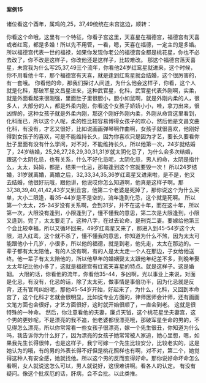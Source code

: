 #### 案例15

诸位看这个酉年，属鸡的,25，37,49统统在未宫这边，顺转：
 
你看这个命哦，这里有一个特征，你看子宫这里，天喜星在福德宫，福德宫有天喜或者红鸾，都是多婚！所以先不用管，一看，嗯，天喜在福德，一定主的是多婚。所以福德宫代表一世的福禄，如果你发现你老公的福德宫全都是桃花星，你也不必去改了，你不改是这样子，你改他还是这样子，比较难改。
那这个福德宫落天喜星，未宫我为什么写25,37,49三个流年，你看他24岁红鸾星就进来，这个时候，你不用看他十年，那个福德宫有天喜，就是逢到红鸾星就会结婚，这个很厉害的，有一套哦。
你看他的命，那我们探讨人间道，为什么他会这样子，你看，这个人就是化科，那破军星文昌星进来，这种武官星，化科，武官星代表外刚啊，实柔，就是外面看起来很刚强，里面肚子里很胆小，胆小如鼠啊，就是外刚内柔的人，很多人，大部分的人，都是外柔内刚，你看这个女孩子娇娇小小，哇，拿刀出来，很凶悍的，这种女孩子就是外柔内刚，那这个刚好外刚内柔，外刚从命宫这里看到，化科而已，所以这个人呢，柔的性比较容易博得女孩子的欢心，然后他是文昌文曲化科，有没有，才艺又很好，比如说画画弹琴啊作曲啊，女孩子就很喜欢，他刚好得到女孩子的喜欢，可是不能维持长久，因为你喜欢只是因为才艺，要长久要看你肚子里面有没有什么学问，对不对，不能维持长久，所以他第一次，24岁就结婚了，24岁结婚，25,26,27,28,29,30,31,31岁就太阴化忌了，为什么会多次结婚，跟这个太阴化忌，也有关系，什么不好化忌呢，太阴化忌，男人的命，太阴是指什么，太太，妈妈，都是，结果一化忌，那每逢到这个宫就要毁一次！
所以24岁结婚，31岁就离婚，离婚之后，32,33,34,35,36岁红鸾星又进来啦，是不是，他又去结婚，他很好玩哦，跟他讲，他说哎你怎么知道啊，他真是这样子啊。那37,38,39,40,41,42,43岁又到丑宫，他第二个老婆是死掉了，那你说这个为什么买单，大小二限逢，看35-44岁是不是空的，流年逢到化忌，这个就是死啊。
所以第一个太太，25-34岁没有关系啊，会到31岁，并不在这十年，而在这十年，所以第一次，大限没有逢到，小限逢到了，懂不懂我的意思，第二次是大限逢到，小限又逢到。完了，太太要走了。这种八字，在过去论命，是刑克二妻。要嫁给他第三个会比较幸福，所以又循环回来，49岁红鸾星又来了，那进入到45-54岁这个大限，进入红鸾，这个就不杀了，懂不懂我的意思，你知道为什么不煞，因为太太可能跟他小十几岁，小很多，所以他的福德，就是到老，他先走，太太在那边的。一辈子都有太太陪他，有的人没有啊，有的人是太太走一个人在那边，子女给他送终。他一辈子有太太陪他的，所以他早年的婚姻娶太太跟他年纪差不多，到晚年娶太太年纪比他小多了，这就是福德宫有红鸾天喜星的特点。就是这样子。这是婚姻。
大限的话，你看他的流年，你看他35-44，多凶啊，光以事业上来说，对面是化忌，有没有，化忌的话，除了太太死，做事情是事倍功半，因为化忌就是反背，还有官司纠纷呢，那他45-54岁开始，好起来了，为什么，化科，又回到本命宫了，这个化科才艺就会很明显，比如说专业方面的，律师医师会计师，还有画画文笔方面也会很好，才艺方面很好，这时就开始很顺了，一直会到老。
这就是很特殊的一种命。
然后，你注意看他的夫妻，廉贞天钺，这个桃花星坐夫妻宫，这个男的更妙呢，不是漂亮的我不追，他老婆都很漂亮哦，那破军星坐命的男的，不见得怎么漂亮，所以你常常看一些女孩子很漂亮，嫁一个先生很丑，你知道为什么吗，我告诉你为什么好了，因为漂亮的女孩子她常常被人家追，她心里想，嗯，如果我先生长得很帅，也是这样子，我宁可嫁一个先生比较安分，比较老实的，这是她认为的哦，有的男的外表长得不好但是桃花照样也有啊，对不对，第二个，她觉得这种人有安全感，她就找他。所以这个男的反而变得好命。那你说好命坏命怎么看啊，女人就说这怎么可以，男人就说好，这很难讲啊。看各人的认定。
有没有疑问。像这个批疾厄的话，肝病，会不会批。以此类推。